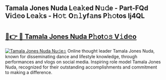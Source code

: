 ## Tamala Jones Nuda L𝚎a𝚔ed N𝚞𝚍e - Part-FQd Vi𝚍𝚎o L𝚎a𝚔s - H𝚘𝚝 O𝚗𝚕yf𝚊ns P𝚑𝚘tos Ij4QL

# <h2><a href="http://kf96ap.oniu.top/?m=Tamala+Jones+Nuda">🔗👉 🔴 Tamala Jones Nuda P𝚑ot𝚘𝚜 V𝚒d𝚎o</a></h2>

[![Tamala Jones Nuda Nu𝚍e𝚜](https://i.imgur.com/0qMVB7G.gif)](http://kf96ap.oniu.top/?m=Tamala+Jones+Nuda)
Online thought leader Tamala Jones Nuda, known for disseminating dance and lifestyle knowledge, through performances and vlogs on social media. Inspiring role model Tamala Jones Nuda, recognized for their outstanding accomplishments and commitment to making a difference.  
